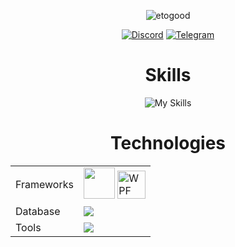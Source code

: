 <div align="center">

![etogood](https://stats.hyo.dev/api/github-stats-advanced?login=etogood)

[![Discord](https://img.shields.io/badge/Discord-5865F2?style=for-the-badge&logo=discord&logoColor=white)](https://discordapp.com/users/419558358098509824/) 
[![Telegram](https://img.shields.io/badge/Telegram-2CA5E0?style=for-the-badge&logo=telegram&logoColor=white)](https://t.me/etogood)

# Skills
![My Skills](https://skillicons.dev/icons?i=dotnet,cs,unity)

# Technologies

<table border="0">
<td>Frameworks</td>
<td>
  <img src="https://avatars.githubusercontent.com/u/58937344?v=4" width="50" height="50 alt="AvaloniaUI"">
  <img src="https://syncfusioninc.gallerycdn.vsassets.io/extensions/syncfusioninc/wpfextension/27.1.48/1726662210436/Microsoft.VisualStudio.Services.Icons.Default" alt="WPF" width="45" height="45">
</td>
</tr>
<td>Database</td>
<td>
  <img src="https://skillicons.dev/icons?i=postgres,mysql">
</td>
</tr>
<tr>
<td>Tools</td>
<td>
  <img src="https://skillicons.dev/icons?i=rider,git,githubactions">
</td>
</tr>
</table>
</div> 

